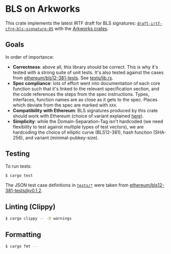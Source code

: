 # BLS on Arkworks

This crate implements the latest IRTF draft for BLS signatures: [`draft-irtf-cfrg-bls-signature-05`](https://www.ietf.org/archive/id/draft-irtf-cfrg-bls-signature-05.html) with the [Arkworks crates](https://github.com/arkworks-rs/).

## Goals

In order of importance:
- **Correctness**: above all, this library should be correct. This is why it's tested with a strong suite of unit tests. It's also tested against the cases from [ethereum/bls12-381-tests](https://github.com/ethereum/bls12-381-tests). See [tests/lib.rs](./tests/lib.rs).
- **Spec compliance**: lots of effort went into documentation of each core function such that it's linked to the relevant specification section, and the code references the steps from the spec instructions. Types, interfaces,  function names are as close as it gets to the spec. Places which deviate from the spec are marked with `XXX`.
- **Compatibility with Ethereum**: BLS signatures produced by this crate should work with Ethereum (choice of variant explained [here](https://github.com/ethereum/consensus-specs/blob/v1.0.0/specs/phase0/beacon-chain.md#bls-signatures)).
- **Simplicity**: while the Domain-Separation-Tag isn't hardcoded (we need flexibility to test against multiple types of test vectors), we are hardcoding the choice of elliptic curve (BLS12-381), hash function (SHA-256), and variant (minimal-pubkey-size).

## Testing

To run tests:

```sh
$ cargo test
```

The JSON test case definitions in [`tests/*`](./tests/) were taken from [ethereum/bls12-381-tests@v0.1.2](https://github.com/ethereum/bls12-381-tests/releases/tag/v0.1.2).

## Linting (Clippy)

```sh
$ cargo clippy -- -D warnings
```

## Formatting
```sh
$ cargo fmt --
```